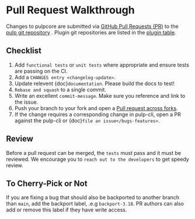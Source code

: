 # Pull Request Walkthrough

Changes to pulpcore are submitted via [GitHub Pull Requests (PR)](https://help.github.com/articles/about-pull-requests/) to the [pulp git repository](https://github.com/pulp/pulpcore) . Plugin git repositories are listed in the [plugin table](https://pulpproject.org/content-plugins/).

## Checklist

1. Add `functional tests` or `unit tests` where appropriate and ensure tests
   are passing on the CI.
2. Add a `CHANGES entry <changelog-update>`.
3. Update relevent {doc}`documentation`. Please build the docs to test!
4. `Rebase and squash` to a single commit.
5. Write an excellent `commit-message`. Make sure you reference and link to the issue.
6. Push your branch to your fork and open a [Pull request across forks](https://help.github.com/articles/creating-a-pull-request-from-a-fork/).
7. If the change requires a corresponding change in pulp-cli, open a PR against the pulp-cli or
   {doc}`file an issue</bugs-features>`.

## Review

Before a pull request can be merged, the `tests` must pass and it must
be reviewed. We encourage you to `reach out to the developers` to get speedy review.

## To Cherry-Pick or Not

If you are fixing a bug that should also be backported to another branch than `main`, add the
backport label, .e.g `backport-3.18`. PR authors can also add or remove this label if they have
write access.
